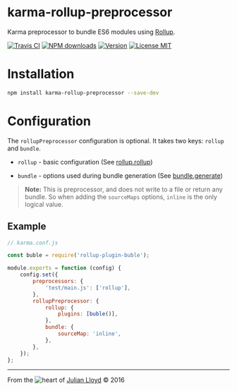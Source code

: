 # karma-rollup-preprocessor
Karma preprocessor to bundle ES6 modules using [Rollup](http://rollupjs.org/).

[![Travis CI][travis-badge]][travis-url]
[![NPM downloads][downloads-badge]][downloads-url]
[![Version][version-badge]][version-url]
[![License MIT][license-badge]][license-url]

# Installation
```bash
npm install karma-rollup-preprocessor --save-dev
```


# Configuration
The `rollupPreprocessor` configuration is optional. It takes two keys: `rollup` and `bundle`.

- `rollup` - basic configuration (See [rollup.rollup](https://github.com/rollup/rollup/wiki/JavaScript-API#rolluprollup-options))

- `bundle` - options used during bundle generation  (See [bundle.generate](https://github.com/rollup/rollup/wiki/JavaScript-API#bundlegenerate-options))

>**Note:** This is preprocessor, and does not write to a file or return any bundle.
>So when adding the `sourceMaps` options, `inline` is the only logical value.


## Example
```js
// karma.conf.js

const buble = require('rollup-plugin-buble');

module.exports = function (config) {
	config.set({
		preprocessors: {
			'test/main.js': ['rollup'],
		},
		rollupPreprocessor: {
			rollup: {
				plugins: [buble()],
			},
			bundle: {
				sourceMap: 'inline',
			},
		},
	});
};
```

***

From the ![heart](http://i.imgur.com/oXJmdtz.gif) of [Julian Lloyd](https://twitter.com/jlmakes) © 2016

[travis-badge]: https://img.shields.io/travis/jlmakes/karma-rollup-preprocessor.svg
[travis-url]: https://travis-ci.org/jlmakes/karma-rollup-preprocessor
[downloads-badge]: https://img.shields.io/npm/dm/karma-rollup-preprocessor.svg?style=flat
[downloads-url]: https://npmjs.org/package/karma-rollup-preprocessor
[version-badge]: https://img.shields.io/npm/v/karma-rollup-preprocessor.svg
[version-url]: https://www.npmjs.org/package/karma-rollup-preprocessor
[license-badge]: https://img.shields.io/badge/license-MIT-1283c3.svg
[license-url]: https://opensource.org/licenses/MIT
